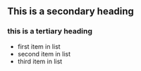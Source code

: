 ## This is a secondary heading

### this is a tertiary heading

* first item in list
* second item in list
* third item in list